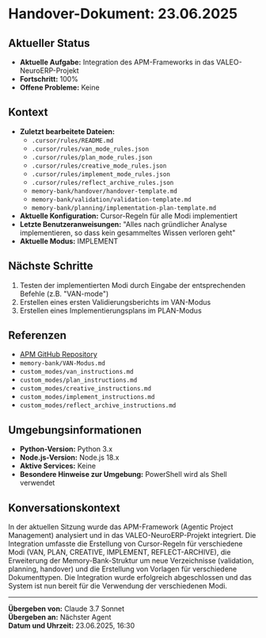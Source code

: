 # Handover-Dokument: 23.06.2025

## Aktueller Status
- **Aktuelle Aufgabe:** Integration des APM-Frameworks in das VALEO-NeuroERP-Projekt
- **Fortschritt:** 100%
- **Offene Probleme:** Keine

## Kontext
- **Zuletzt bearbeitete Dateien:**
  - `.cursor/rules/README.md`
  - `.cursor/rules/van_mode_rules.json`
  - `.cursor/rules/plan_mode_rules.json`
  - `.cursor/rules/creative_mode_rules.json`
  - `.cursor/rules/implement_mode_rules.json`
  - `.cursor/rules/reflect_archive_rules.json`
  - `memory-bank/handover/handover-template.md`
  - `memory-bank/validation/validation-template.md`
  - `memory-bank/planning/implementation-plan-template.md`
- **Aktuelle Konfiguration:** Cursor-Regeln für alle Modi implementiert
- **Letzte Benutzeranweisungen:** "Alles nach gründlicher Analyse implementieren, so dass kein gesammeltes Wissen verloren geht"
- **Aktuelle Modus:** IMPLEMENT

## Nächste Schritte
1. Testen der implementierten Modi durch Eingabe der entsprechenden Befehle (z.B. "VAN-mode")
2. Erstellen eines ersten Validierungsberichts im VAN-Modus
3. Erstellen eines Implementierungsplans im PLAN-Modus

## Referenzen
- [APM GitHub Repository](https://github.com/sdi2200262/agentic-project-management)
- `memory-bank/VAN-Modus.md`
- `custom_modes/van_instructions.md`
- `custom_modes/plan_instructions.md`
- `custom_modes/creative_instructions.md`
- `custom_modes/implement_instructions.md`
- `custom_modes/reflect_archive_instructions.md`

## Umgebungsinformationen
- **Python-Version:** Python 3.x
- **Node.js-Version:** Node.js 18.x
- **Aktive Services:** Keine
- **Besondere Hinweise zur Umgebung:** PowerShell wird als Shell verwendet

## Konversationskontext
In der aktuellen Sitzung wurde das APM-Framework (Agentic Project Management) analysiert und in das VALEO-NeuroERP-Projekt integriert. Die Integration umfasste die Erstellung von Cursor-Regeln für verschiedene Modi (VAN, PLAN, CREATIVE, IMPLEMENT, REFLECT-ARCHIVE), die Erweiterung der Memory-Bank-Struktur um neue Verzeichnisse (validation, planning, handover) und die Erstellung von Vorlagen für verschiedene Dokumenttypen. Die Integration wurde erfolgreich abgeschlossen und das System ist nun bereit für die Verwendung der verschiedenen Modi.

---

**Übergeben von:** Claude 3.7 Sonnet  
**Übergeben an:** Nächster Agent  
**Datum und Uhrzeit:** 23.06.2025, 16:30 